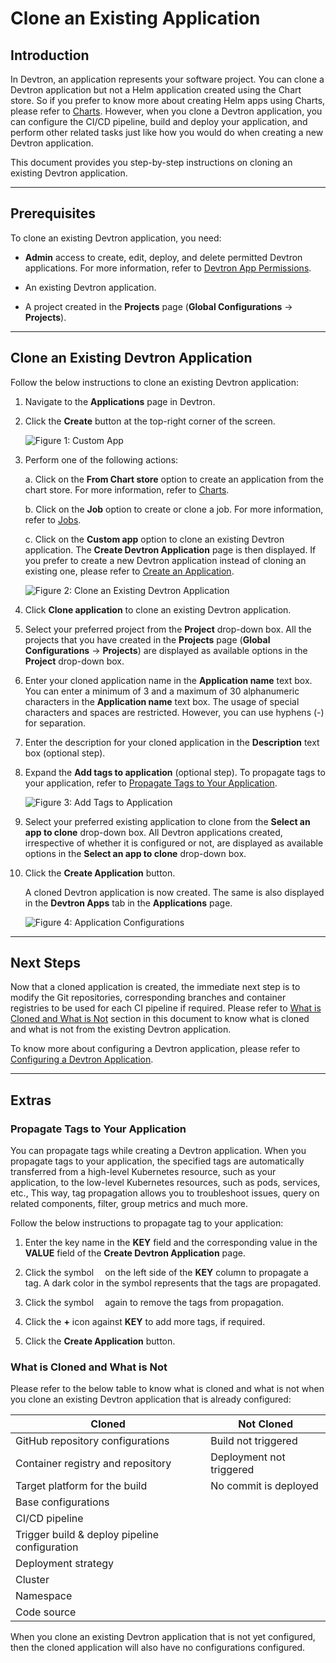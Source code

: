 # Clone an Existing Application

## Introduction

In Devtron, an application represents your software project. You can clone a Devtron application but not a Helm application created using the Chart store. So if you prefer to know more about creating Helm apps using Charts, please refer to [Charts](../user-guide/deploy-chart/README.md). However, when you clone a Devtron application, you can configure the CI/CD pipeline, build and deploy your application, and perform other related tasks just like how you would do when creating a new Devtron application.

This document provides you step-by-step instructions on cloning an existing Devtron application.

---

## Prerequisites

To clone an existing Devtron application, you need:

* **Admin** access to create, edit, deploy, and delete permitted Devtron applications. For more information, refer to [Devtron App Permissions](../user-guide/global-configurations/user-access.md).

* An existing Devtron application. 

* A project created in the **Projects** page (**Global Configurations** → **Projects**).

---

## Clone an Existing Devtron Application

Follow the below instructions to clone an existing Devtron application:

1. Navigate to the **Applications** page in Devtron.

2. Click the **Create** button at the top-right corner of the screen.

    ![Figure 1: Custom App](https://devtron-public-asset.s3.us-east-2.amazonaws.com/images/creating-application/create-custom-app/custom-application.jpg)

3. Perform one of the following actions:

    a. Click on the **From Chart store** option to create an application from the chart store. For more information, refer to [Charts](../user-guide/deploy-chart/README.md).

    b. Click on the **Job** option to create or clone a job. For more information, refer to [Jobs](./jobs/README.md).

    c. Click on the **Custom app** option to clone an existing Devtron application. The **Create Devtron Application** page is then displayed. If you prefer to create a new Devtron application instead of cloning an existing one, please refer to [Create an Application](./create-application.md).

    ![Figure 2: Clone an Existing Devtron Application](https://devtron-public-asset.s3.us-east-2.amazonaws.com/images/cloning-application/clone-application.jpg)

4. Click **Clone application** to clone an existing Devtron application.

5. Select your preferred project from the **Project** drop-down box. All the projects that you have created in the **Projects** page (**Global Configurations** → **Projects**) are displayed as available options in the **Project** drop-down box.

6. Enter your cloned application name in the **Application name** text box. You can enter a minimum of 3 and a maximum of 30 alphanumeric characters in the **Application name** text box. The usage of special characters and spaces are restricted. However, you can use hyphens (-) for separation.

7. Enter the description for your cloned application in the **Description** text box (optional step). 

8. Expand the **Add tags to application** (optional step). To propagate tags to your application, refer to [Propagate Tags to Your Application](#propagate-tags-to-your-application). 

    ![Figure 3: Add Tags to Application](https://devtron-public-asset.s3.us-east-2.amazonaws.com/images/creating-application/create-custom-app/tags.jpg)

9. Select your preferred existing application to clone from the **Select an app to clone** drop-down box. All Devtron applications created, irrespective of whether it is configured or not, are displayed as available options in the **Select an app to clone** drop-down box. 

10. Click the **Create Application** button. 

    A cloned Devtron application is now created. The same is also displayed in the **Devtron Apps** tab in the **Applications** page.

    ![Figure 4: Application Configurations](https://devtron-public-asset.s3.us-east-2.amazonaws.com/images/cloning-application/clone-application-created.jpg)

---

## Next Steps

Now that a cloned application is created, the immediate next step is to modify the Git repositories, corresponding branches and container registries to be used for each CI pipeline if required. Please refer to [What is Cloned and What is Not](#what-is-cloned-and-what-is-not) section in this document to know what is cloned and what is not from the existing Devtron application. 

To know more about configuring a Devtron application, please refer to [Configuring a Devtron Application](./Deploy-sample-app/nodejs_app.md).

---

## Extras

### Propagate Tags to Your Application

You can propagate tags while creating a Devtron application. When you propagate tags to your application, the specified tags are automatically transferred from a high-level Kubernetes resource, such as your application, to the low-level Kubernetes resources, such as pods, services, etc., This way, tag propagation allows you to troubleshoot issues, query on related components, filter, group metrics and much more.

Follow the below instructions to propagate tag to your application:

1. Enter the key name in the **KEY** field and the corresponding value in the **VALUE** field of the **Create Devtron Application** page.

2. Click the symbol <img src  = "https://docs.devtron.ai/~gitbook/image?url=https%3A%2F%2Fdevtron-public-asset.s3.us-east-2.amazonaws.com%2Fimages%2Fcreating-application%2Fdonot-propagate.jpg&width=300&dpr=2&quality=100&sign=a92f66cf&sv=2" height = 10> on the left side of the **KEY** column to propagate a tag. A dark color in the symbol represents that the tags are propagated. 

3. Click the symbol <img src  = "https://docs.devtron.ai/~gitbook/image?url=https%3A%2F%2Fdevtron-public-asset.s3.us-east-2.amazonaws.com%2Fimages%2Fcreating-application%2Fdonot-propagate.jpg&width=300&dpr=2&quality=100&sign=a92f66cf&sv=2" height = 10> again to remove the tags from propagation. 

4. Click the **+** icon against **KEY** to add more tags, if required. 

5. Click the **Create Application** button.

### What is Cloned and What is Not

Please refer to the below table to know what is cloned and what is not when you clone an existing Devtron application that is already configured:

| Cloned | Not Cloned |
| ------ | ---------- |
| GitHub repository configurations | Build not triggered |
| Container registry and repository  | Deployment not triggered | 
| Target platform for the build | No commit is deployed |
| Base configurations | |
| CI/CD pipeline | |
| Trigger build & deploy pipeline configuration | | 
| Deployment strategy | | 
| Cluster | |
| Namespace | | 
| Code source | | 

When you clone an existing Devtron application that is not yet configured, then the cloned application will also have no configurations configured. 